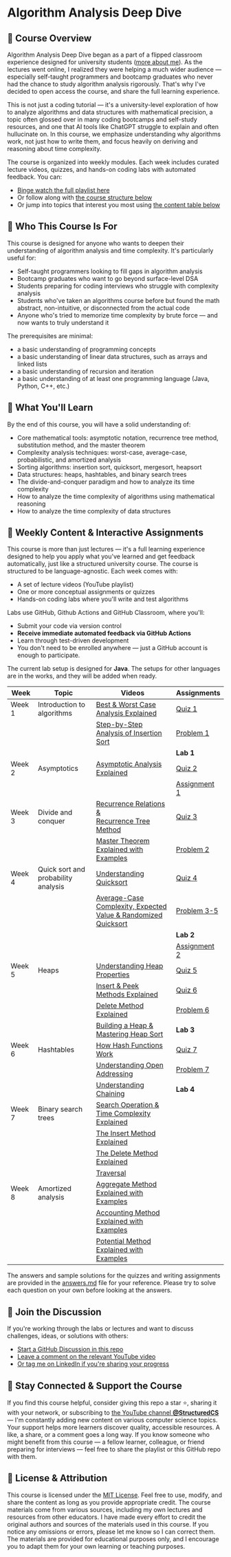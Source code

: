 # Algorithm Analysis Deep Dive

## 📘 Course Overview

Algorithm Analysis Deep Dive began as a part of a flipped classroom experience designed for university students ([more about me](https://qhao.info)). As the lectures went online, I realized they were helping a much wider audience — especially self-taught programmers and bootcamp graduates who never had the chance to study algorithm analysis rigorously. That's why I've decided to open access the course, and share the full learning experience.

This is not just a coding tutorial — it's a university-level exploration of how to analyze algorithms and data structures with mathematical precision, a topic often glossed over in many coding bootcamps and self-study resources, and one that AI tools like ChatGPT struggle to explain and often hullucinate on. In this course, we emphasize understanding why algorithms work, not just how to write them, and focus heavily on deriving and reasoning about time complexity.

The course is organized into weekly modules. Each week includes curated lecture videos, quizzes, and hands-on coding labs with automated feedback. You can:

* [Binge watch the full playlist here](https://www.youtube.com/playlist?list=PL3fg3zQpW0k4TYTBwPFrGkXDJ1Xh4IHyv)
* Or follow along with [the course structure below](#-weekly-content--interactive-assignments)
* Or jump into topics that interest you most using [the content table below](#-weekly-content--interactive-assignments)

## 🧠 Who This Course Is For

This course is designed for anyone who wants to deepen their understanding of algorithm analysis and time complexity. It's particularly useful for:

* Self-taught programmers looking to fill gaps in algorithm analysis
* Bootcamp graduates who want to go beyond surface-level DSA
* Students preparing for coding interviews who struggle with complexity analysis
* Students who've taken an algorithms course before but found the math abstract, non-intuitive, or disconnected from the actual code
* Anyone who's tried to memorize time complexity by brute force — and now wants to truly understand it

The prerequisites are minimal:

* a basic understanding of programming concepts
* a basic understanding of linear data structures, such as arrays and linked lists
* a basic understanding of recursion and iteration
* a basic understanding of at least one programming language (Java, Python, C++, etc.)

## 🎯 What You'll Learn

By the end of this course, you will have a solid understanding of:

* Core mathematical tools: asymptotic notation, recurrence tree method, substitution method, and the master theorem
* Complexity analysis techniques: worst-case, average-case, probabilistic, and amortized analysis
* Sorting algorithms: insertion sort, quicksort, mergesort, heapsort
* Data structures: heaps, hashtables, and binary search trees
* The divide-and-conquer paradigm and how to analyze its time complexity
* How to analyze the time complexity of algorithms using mathematical reasoning
* How to analyze the time complexity of data structures

## 🧪 Weekly Content & Interactive Assignments

This course is more than just lectures — it's a full learning experience designed to help you apply what you've learned and get feedback automatically, just like a structured university course. The course is structured to be language-agnostic. Each week comes with:

* A set of lecture videos (YouTube playlist)
* One or more conceptual assignments or quizzes
* Hands-on coding labs where you'll write and test algorithms

Labs use GitHub, Github Actions and GitHub Classroom, where you'll:

* Submit your code via version control
* **Receive immediate automated feedback via GitHub Actions**
* Learn through test-driven development
* You don't need to be enrolled anywhere — just a GitHub account is enough to participate.

The current lab setup is designed for **Java**. The setups for other languages are in the works, and they will be added when ready.

| Week | Topic | Videos | Assignments |
|------|-------|--------|-------------|
| Week 1 | Introduction to algorithms | [Best & Worst Case Analysis Explained](https://youtu.be/Ye6puk0LhwU)| [Quiz 1](https://docs.google.com/document/d/1PClb1o2UcZQSQG5B3Ptg959xZCAyYuciqmhKX5535Io/edit?usp=sharing) |
| | | [Step-by-Step Analysis of Insertion Sort](https://youtu.be/9LN-tteG0l0)| [Problem 1](https://docs.google.com/document/d/15-nIma2gogszhGfsyvyfc7kIr6LAJd6VYPfaqLz1S0I/edit?usp=sharing) |
| | | | **Lab 1**|
| Week 2 | Asymptotics | [Asymptotic Analysis Explained](https://youtu.be/TdPFZLPkPNE) | [Quiz 2](https://docs.google.com/document/d/1FU-Kr4A2BaMsaRyJKzZ2fbiUR04nqJcuEEkmIM9fOkU/edit?usp=sharing) |
| | | | [Assignment 1](https://docs.google.com/document/d/1i0FRQT-tFdPttXnp5b-foclHR3lJslYozPLhFIo3eMc/edit?usp=sharing) |
| Week 3 | Divide and conquer | [Recurrence Relations & <br>Recurrence Tree Method](https://youtu.be/jqXjzWIZiyA) | [Quiz 3](https://docs.google.com/document/d/1-me6Ale3Z3sZWuMyGhZlG7v8vZfOwYj4ucEsoJwbmq8/edit?usp=sharing) |
| | | [Master Theorem Explained with Examples](https://youtu.be/aS8ce5B64yU)| [Problem 2](https://docs.google.com/document/d/16-Kx34G5W1rkZHESQsOg3oO_cx78GVA-UbjHF5Qfct0/edit?usp=sharing) |
| Week 4 | Quick sort and <br>probability analysis | [Understanding Quicksort](https://youtu.be/XhGOEuQdAAs) | [Quiz 4](https://docs.google.com/document/d/1JHpZxrnRD7RKn0P-22Xv3pO_ECiBzep5L0VmUsk_3Io/edit?usp=sharing) |
| | | [Average-Case Complexity, Expected <br>Value & Randomized Quicksort](https://youtu.be/M0O-s2y0O9I) | [Problem 3-5](https://docs.google.com/document/d/1QbHFdegvk0j3fbPysIwiU9yI6Y3lrjVDMypWJr7K1Bc/edit?usp=sharing) |
| | | | **Lab 2**|
| | | | [Assignment 2](https://docs.google.com/document/d/1AyGOX4SYYp25lpnus1-VwxmtB9vXaHw7hc2l9UZXXeM/edit?usp=sharing) |
| Week 5  | Heaps | [Understanding Heap Properties](https://youtu.be/IGbHcofDbFs) | [Quiz 5](https://docs.google.com/document/d/1bdhzd8xujyFB6TyhDft2fD3UYasClTsPYJ0SVMeNwGA/edit?usp=sharing) | 
| | | [Insert & Peek Methods Explained](https://youtu.be/QSmCO-9HCcQ) | [Quiz 6](https://docs.google.com/document/d/1_X_jlrd3_Be5C5CfRSLkjiCT-BCR5u0are1jEOE49xQ/edit?usp=sharing) |
| | | [Delete Method Explained](https://youtu.be/e_yaojRRnyI) | [Problem 6](https://docs.google.com/document/d/1C-r7XTbeJ5QpVD4yVvtHbbiMyV9FbciKiZ_ha95450M/edit?usp=sharing) |
| | | [Building a Heap & Mastering Heap Sort](https://youtu.be/7TnTsK2HjUk) | **Lab 3** |
| Week 6 | Hashtables | [How Hash Functions Work](https://youtu.be/Z43QoUzU5uE) | [Quiz 7](https://docs.google.com/document/d/1iA98z82cX85ra1_uA34v5s168ONLP-lKeK5FDI3TioY/edit?usp=sharing) |
| | | [Understanding Open Addressing](https://youtu.be/haLcAKMqPec) | [Problem 7](https://docs.google.com/document/d/1afHJyWHN0YPt-eI8_Q3oZka56eni9N-k93FVCXPcD30/edit?usp=sharing) |
| | | [Understanding Chaining](https://youtu.be/3BKp1l8WYhc) | **Lab 4** |
| Week 7 | Binary search trees | [Search Operation & <br>Time Complexity Explained](https://youtu.be/NN8xJflPbaU) | |
| | | [The Insert Method Explained](https://youtu.be/adz2MYaZ4qY) | |
| | | [The Delete Method Explained](https://youtu.be/Pgb_GpMWPXo) | |
| | | [Traversal](https://youtu.be/ZxxnhfjS-wY) | |
| Week 8 | Amortized analysis | [Aggregate Method Explained with Examples](https://youtu.be/sCaPH2ogogg) | |
| | | [Accounting Method Explained with Examples](https://youtu.be/EI5fST7z27o) | |
| | | [Potential Method Explained with Examples](https://youtu.be/zUxWjC9WSJM) | |

The answers and sample solutions for the quizzes and writing assignments are provided in the [answers.md](answers.md) file for your reference. Please try to solve each question on your own before looking at the answers.

## 💬 Join the Discussion

If you're working through the labs or lectures and want to discuss challenges, ideas, or solutions with others:

* [Start a GitHub Discussion in this repo](https://github.com/Neo-Hao/algorithm-analysis-deep-dive/discussions)
* [Leave a comment on the relevant YouTube video](https://www.youtube.com/@structuredcs)
* [Or tag me on LinkedIn if you're sharing your progress](https://www.linkedin.com/in/qiang-hao-4984023b/)

## 🙌 Stay Connected & Support the Course

If you find this course helpful, consider giving this repo a star ⭐️, sharing it with your network, or subscribing to [the YouTube channel **@StructuredCS**](https://www.youtube.com/@structuredcs) — I'm constantly adding new content on various computer science topics. Your support helps more learners discover quality, accessible resources. A like, a share, or a comment goes a long way. If you know someone who might benefit from this course — a fellow learner, colleague, or friend preparing for interviews — feel free to share the playlist or this GitHub repo with them.

## 📜 License & Attribution

This course is licensed under the [MIT License](LICENSE). Feel free to use, modify, and share the content as long as you provide appropriate credit. The course materials come from various sources, including my own lectures and resources from other educators. I have made every effort to credit the original authors and sources of the materials used in this course. If you notice any omissions or errors, please let me know so I can correct them. The materials are provided for educational purposes only, and I encourage you to adapt them for your own learning or teaching purposes.